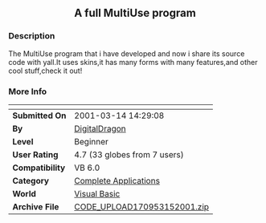 ﻿<div align="center">

## A full MultiUse program


</div>

### Description

The MultiUse program that i have developed and now i share its source code with yall.It uses skins,it has many forms with many features,and other cool stuff,check it out!
 
### More Info
 


<span>             |<span>
---                |---
**Submitted On**   |2001-03-14 14:29:08
**By**             |[DigitalDragon](https://github.com/Planet-Source-Code/PSCIndex/blob/master/ByAuthor/digitaldragon.md)
**Level**          |Beginner
**User Rating**    |4.7 (33 globes from 7 users)
**Compatibility**  |VB 6\.0
**Category**       |[Complete Applications](https://github.com/Planet-Source-Code/PSCIndex/blob/master/ByCategory/complete-applications__1-27.md)
**World**          |[Visual Basic](https://github.com/Planet-Source-Code/PSCIndex/blob/master/ByWorld/visual-basic.md)
**Archive File**   |[CODE\_UPLOAD170953152001\.zip](https://github.com/Planet-Source-Code/digitaldragon-a-full-multiuse-program__1-21657/archive/master.zip)








